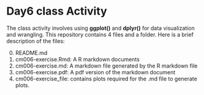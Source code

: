 # Day6 class Activity

The class activity involves using **ggplot()** and **dplyr()** for data visualization and wrangling. This repository contains 4 files and a folder. Here is a brief description of the files:

0. README.md
1. cm006-exercise.Rmd: A R markdown documents 
2. cm006-exercise.md: A markdown file generated by the R markdown file
3. cm006-exercise.pdf: A pdf version of the markdown document
4. cm006-exercise_file: contains plots required for the .md file to generate plots.
